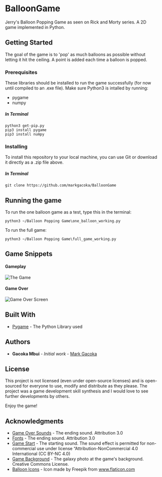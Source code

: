 # BalloonGame

Jerry's Balloon Popping Game as seen on Rick and Morty series. A 2D game implemented in Python.

## Getting Started

The goal of the game is to 'pop' as much balloons as possible without letting it hit the ceiling. A point is added each time a balloon is popped.

### Prerequisites

These libraries should be installed to run the game successfully (for now until compiled to an .exe file). Make sure Python3 is intalled by running:

* pygame
* numpy

##### In Terminal
```
python3 get-pip.py
pip3 install pygame
pip3 install numpy
```

### Installing

To install this repository to your local machine, you can use Git or download it directly as a .zip file above.

##### In Terminal
```
git clone https://github.com/markgacoka/BalloonGame
```

## Running the game
To run the one balloon game as a test, type this in the terminal:

```
python3 ~/Balloon Popping Game\one_balloon_working.py
```

To run the full game:
```
python3 ~/Balloon Popping Game\full_game_working.py
```

## Game Snippets
#### Gameplay
![The Game](https://raw.githubusercontent.com/username/projectname/branch/path/to/img.png)

#### Game Over 
![Game Over Screen](https://raw.githubusercontent.com/username/projectname/branch/path/to/img.png)

## Built With

* [Pygame](https://www.pygame.org/docs/) - The Python Library used


## Authors

* **Gacoka Mbui** - *Initial work* - [Mark Gacoka](https://github.com/markgacoka)


## License

This project is not licensed (even under open-source licenses) and is open-sourced for everyone to use, modify and distribute as they please. The project was a game development skill synthesis and I would love to see further developments by others.

Enjoy the game!

## Acknowledgments

* [Game Over Sounds](http://soundbible.com/suggest.php?q=game+over&x=0&y=0) - The ending sound. Attribution 3.0
* [Fonts](http://soundbible.com/suggest.php?q=game+over&x=0&y=0) - The ending sound. Attribution 3.0
* [Game Start](http://www.orangefreesounds.com/) - The starting sound. The sound effect is permitted for non-commercial use under license “Attribution-NonCommercial 4.0 International (CC BY-NC 4.0)
* [Game Background](https://pixabay.com/photos/starry-sky-star-galaxies-andromeda-1654074/#) - The galaxy photo at the game's background. Creative Commons License.
* [Balloon Icons](https://www.flaticon.com/free-icon/balloon_206542) - Icon made by Freepik from www.flaticon.com







